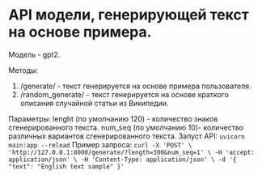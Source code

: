 # API модели, генерирующей текст на основе примера.

Модель - gpt2.

Методы:
1. /generate/ - текст генерируется на основе примера пользователя.
2. /random_generate/ - текст генерируется на основе краткого описания случайной статьи из Википедии.

Параметры:
lenght (по умолчанию 120) - количество знаков сгенерированного текста.
num_seq (по умолчанию 10)- количество различных вариантов сгенерированного текста.
Запуст API: `uvicorn main:app --reload`
Пример запроса:
`curl -X 'POST' \
  'http://127.0.0.1:8000/generate/?length=300&num_seq=1' \
  -H 'accept: application/json' \
  -H 'Content-Type: application/json' \
  -d '{
  "text": "English text sample"
}'`
